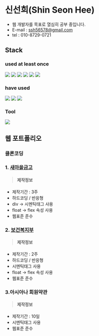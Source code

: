 # 신선희(Shin Seon Hee)

* 웹 개발자를 목표로 열심히 공부 중입니다.
* E-mail : ssh56578@gmail.com
* tel : 010-8729-0721

## Stack
### used at least once
<img src="https://img.shields.io/badge/html5-E34F26?style=for-the-badge&logo=html5&logoColor=white"> <img src="https://img.shields.io/badge/css-1572B6?style=for-the-badge&logo=css3&logoColor=white"> <img src="https://img.shields.io/badge/jquery-0769AD?style=for-the-badge&logo=jquery&logoColor=white"> <img src="https://img.shields.io/badge/python-3776AB?style=for-the-badge&logo=python&logoColor=white"> <img src="https://img.shields.io/badge/java-007396?style=for-the-badge&logo=java&logoColor=white"> <img src="https://img.shields.io/badge/mysql-4479A1?style=for-the-badge&logo=mysql&logoColor=white">

### have used
<img src="https://img.shields.io/badge/html5-E34F26?style=for-the-badge&logo=html5&logoColor=white"> <img src="https://img.shields.io/badge/css-1572B6?style=for-the-badge&logo=css3&logoColor=white"> <img src="https://img.shields.io/badge/jquery-0769AD?style=for-the-badge&logo=jquery&logoColor=white">

### Tool
<img src="https://img.shields.io/badge/visualstudiocode-007ACC?style=for-the-badge&logo=visualstudiocode&logoColor=white">


## 웹 포트폴리오
### 클론코딩

### 1. [새마을금고](http://ssk3738.dothome.co.kr/01-MG/portfolio_mo.html)
> #### 제작정보
- 제작기간 : 3주
 - 하드코딩 / 반응형
 - div -> 시멘틱태그 사용
 - float -> flex 속성 사용
 - 웹표준 준수


### 2. [보건복지부](http://ssk3738.dothome.co.kr/02-HWM/portfolio_2.html)
> #### 제작정보
 - 제작기간 : 2주
 - 하드코딩 / 반응형
 - 시멘틱태그 사용
 - float -> flex 속성 사용
 - 웹표준 준수

### 3.아시아나 회원약관
> #### 제작정보
 - 제작기간 : 10일
 - 시멘틱태그 사용
 - 웹표준 준수
